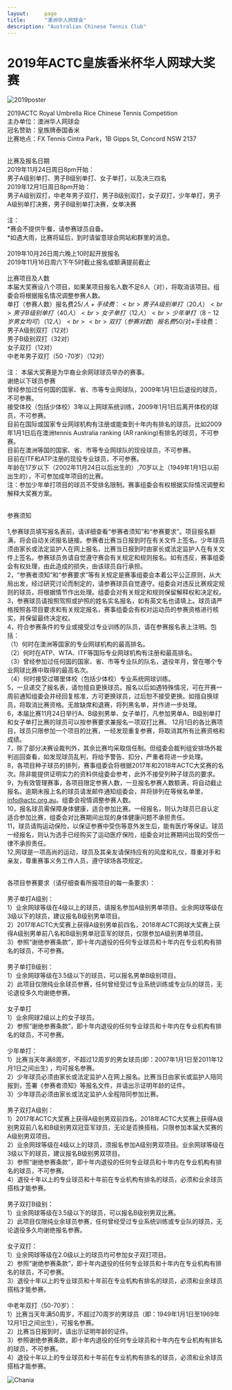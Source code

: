 ```yaml
---
layout:     page
title:      "澳洲华人网球会"
description: "Australian Chinese Tennis Club"
---
```


# 2019年ACTC皇族香米杯华人网球大奖赛

<div class="row text-center">
  <div class="col-xs-12 col-sm-12 col-md-12 col-lg-12">
    <img class="img-responsive" src="{{ site.baseurl }}/img/2019-poster.jpg" alt="2019poster" />
  </div>
</div>

2019ACTC Royal Umbrella Rice Chinese Tennis Competition<br>
主办单位：澳洲华人网球会<br>
冠名赞助：皇族牌泰国香米<br>
比赛地点：FX Tennis Cintra Park，1B Gipps St, Concord NSW 2137<br><br>

比赛及报名日期<br>
2019年11月24日周日8pm开始：<br> 
男子A级别单打、男子B级别单打、女子单打，以及决三四名<br>
2019年12月1日周日8pm开始： <br>
男子A级别双打，中老年男子双打，男子B级别双打，女子双打，少年单打，男子A级别单打决赛，男子B级别单打决赛，女单决赛<br><br>
注：<br>
*赛会不提供午餐，请参赛球员自备。<br>
*如遇大雨，比赛将延后，到时请留意球会网站和群里的消息。<br><br>
2019年10月26日周六晚上10时起开放报名 <br>
2019年11月16日周六下午5时截止报名或额满提前截止<br><br>
比赛项目及人数<br>
本届大奖赛设八个项目，如果某项目报名人数不足6人（对），将取消该项目。组委会将根据报名情况调整参赛人数。<br>
单打（参赛人数）报名费$25/人+手续费：<br>
男子A级别单打（20人）<br>  
男子B级别单打 （40人）<br> 
女子单打（12人）  <br>
少年单打（8-12岁男女均可）（12人）<br><br>
双打（参赛对数）报名费$50/对+手续费：<br>
男子A级别双打（12对） <br> 
男子B级别双打（32对） <br>
女子双打（12对）<br>
中老年男子双打（50 -70岁）（12对）<br><br>
注： 本届大奖赛是为华裔业余网球球员举办的赛事。<br> 
谢绝以下球员参赛<br>
曾经参加过任何国的国家、省、市等专业网球队，2009年1月1日后退役的球员，不可参赛。<br>
接受体校（包括少体校）3年以上网球系统训练，2009年1月1日后离开体校的球员，不可参赛。<br>
目前在国际或国家专业网球机构有注册或能查到十年内有排名的球员。比如2009年1月1日后在澳洲tennis Australia  ranking (AR ranking)有排名的球员，不可参赛。<br>
目前在澳洲等国的国家、省、市等专业网球队的现役球员，不可参赛。<br>
目前在ITF和ATP注册的现役专业球员，不可参赛。<br>
年龄在17岁以下（2002年11月24日以后出生的）,70岁以上（1949年1月1日以前出生的），不可参加成年项目的比赛。<br>
注：参加少年单打项目的球员不受排名限制。赛事组委会有权根据实际情况调整和解释大奖赛方案。 <br><br>

参赛须知<br><br>
1,参赛球员填写报名表前，请详细查看“参赛者须知”和“参赛要求”。项目报名额满，将会自动关闭报名链接。参赛者比赛当日报到时在有关文件上签名。少年球员须由家长或法定监护人在网上报名，比赛当日报到时由家长或法定监护人在有关文件上签名。参赛球员务请自觉遵守赛会有关规定和规则报名。如有违反，赛事组委会有权处理，由此造成的损失，由该球员自行承担。 <br>
2，“参赛者须知”和“参赛要求”等有关规定是赛事组委会本着公平公正原则，从大局出发，经过研究讨论而制定的，请参赛球员自觉遵守。组委会对违反比赛规定规则的球员，将根据情节作出处理。组委会对有关规定和规则保留解释权和决定权。<br>
3，参赛球员请按照驾照或护照的姓名实名报名，如有英文名也请填上。球员请严格按照各项目要求和有关规定报名，赛事组委会有权对运动员的参赛资格进行核实，并保留最终决定权。<br>
4，符合参赛条件的专业或接受过专业训练的队员，请在参赛报名表上注明。包括：<br>
（1）何时在澳洲等国家的专业网球机构的最高排名。<br>
（2）何时在ATP、WTA、ITF等国际专业网球机构有注册和最高排名。<br>
（3）曾经参加过任何国的国家、省、市等专业队的队名，退役年月，曾在哪个专业网球比赛中取得的最高名次。<br>
（4）何时接受过哪里体校（包括少体校）专业系统网球训练。 <br>
5，一旦递交了报名表，请勿擅自更换球员。报名以后如遇特殊情况，可在开赛一周前通知组委会并经回复核准，方可更换球员，过后恕不接受更换。如擅自换球员，将取消比赛资格。无故缺席和退赛，将列黑名单，并作进一步处理。<br>
6，本届比赛11月24日举行A、B级别男单、女子单打，凡参加男单A、B级别单打和女子单打比赛的球员可以按参赛要求兼报名一项双打比赛。 12月1日的各比赛项目，球员只限参加一个项目的比赛，一经发现重复参赛，将取消其所有比赛资格和成绩。<br>
7，除了部分决赛设裁判外，其余比赛均采取信任制。但组委会裁判组安排场外裁判巡回查看，如发现球员乱判，将给予警告、扣分，严重者将进一步处理。<br>
8，各项目种子球员的排列，赛事组委会将根据2017年和2018年ACTC大奖赛的名次。除非能提供证明实力的资料供组委会参考，此外不接受列种子球员的要求。<br>
9，为有效管理赛事，各项目限定参赛人数，一旦报名参赛人数额满，将自动截止报名。逾期未报上名的球员请发邮件通知组委会，并将排列在等候名单里，info@actc.org.au。组委会视情调整参赛人数。<br>
10，报名球员需保障身体健康，适合参加比赛。一经报名，则认为球员已自认定适合参加比赛，组委会对比赛期间出现的身体健康问题不承担责任。<br>
11，球员请购运动保险，以保证参赛中受伤等意外发生后，能有医疗等保证。球员一经报名，则认为选手已经购买了运动医疗保险，组委会对比赛期间出现的受伤一律不承担责任。<br>
12,网球是一项高尚的运动，球员及其亲友请保持应有的风度和礼仪，尊重对手和亲友，尊重赛事义务工作人员，遵守球场各项规定。<br><br>

各项目参赛要求（请仔细查看所报项目的每一条要求）：<br><br>
男子单打A级别：<br>
1）业余网球等级在4级以上的球员，请报名参加A级别男单项目。业余网球等级在3级以下的球员，建议报名B级别男单项目。<br>
2）2017年ACTC大奖赛上获得A级别男单前四名，2018年ACTC网球大奖赛上获得A级别男单前八名和B级别男单冠亚军的球员，仅限参加A级别男单项目。 <br>
3）参照“谢绝参赛条款”，即十年内退役的任何专业球员和十年内在专业机构有排名的球员，不可参赛。<br><br>
男子单打B级别： <br>
1）业余网球等级在3.5级以下的球员，可以报名男单B级别项目。<br>
2）此项目仅限纯业余球员参赛，任何曾经受过专业系统训练或专业队的球员，无论退役多久均谢绝参赛。<br><br>
女子单打<br>
1）业余网球2级以上的女子球员。<br>
2）参照“谢绝参赛条款”，即十年内退役的任何专业球员和十年内在专业机构有排名的球员，不可参赛。<br><br>
少年单打： <br>
1）比赛当天年满8周岁，不超过12周岁的男女球员(即：2007年1月1日至2011年12月1日之间出生) ，均可报名参赛。<br>
2）少年球员必须由家长或法定监护人在网上报名。比赛当日由家长或监护人陪同报到，签署《参赛者须知》等报名文件，并请出示证明年龄的证件。 <br>
3）少年球员必须由家长或法定监护人全程陪同参加比赛。<br><br>
男子双打A级别：<br>
1）2017年ACTC大奖赛上获得A级别男双前四名，2018年ACTC大奖赛上获得A级别男双前八名和B级别男双冠亚军球员，无论是否换搭档，只限参加本届大奖赛的A级别男双项目。<br>
2）业余网球等级在4级以上的球员，须报名参加A级别男双项目。业余网球等级在3级以下的球员，建议报名B级别男双项目。<br>
3）参照“谢绝参赛条款”，即十年内退役的任何专业球员和十年内在专业机构有排名的球员，不可参赛。<br>
4）退役十年以上的专业球员和十年前在专业机构有排名的球员，必须和业余球员搭档才能参赛。<br><br>
男子双打B级别：<br>
1）业余网球等级在3.5级以下的球员，可以报名B级别男双比赛。<br>
2）此项目仅限纯业余球员参赛，任何曾经受过专业系统训练或专业队的球员，无论退役多久均谢绝报名参赛。<br><br>
女子双打：<br>
1）业余网球等级在2.0级以上的球员均可参加女子双打项目。<br>
2）参照“谢绝参赛条款”，即十年内退役的任何专业球员和十年内在专业机构有排名的球员，不可参赛。<br>
3）退役十年以上的专业球员和十年前在专业机构有排名的球员，必须和业余球员搭档才能参赛。<br><br>
中老年双打（50-70岁）：<br>
1）比赛当天年满50周岁，不超过70周岁的男球员（即：1949年1月1日至1969年12月1日之间出生），可报名参赛。<br>
2）比赛当日报到时，请出示证明年龄的证件。<br>
3）参照谢绝参赛条款，即十年内退役的任何专业球员和十年内在专业机构有排名的球员，不可参赛。<br>
4）退役十年以上的专业球员和十年前在专业机构有排名的球员，必须和业余球员搭档才能参赛。<br> 





<div class="row">
  <div class="col-xs-offset-1 col-xs-10 col-sm-offset-2 col-sm-8 col-md-offset-2 col-md-8 col-lg-offset-2 col-lg-8">
    <img class="img-responsive" src="https://c5.staticflickr.com/9/8179/28251007604_30faf539bc_z.jpg" alt="Chania" />
  </div>
</div>

<script src="https://www.eventbrite.com.au/static/widgets/eb_widgets.js"></script>

<script type="text/javascript">
    var exampleCallback = function() {
        console.log('Order complete!');
    };

    window.EBWidgets.createWidget({
        widgetType: 'checkout',
        eventId: '62827392422',
        modal: true,
        modalTriggerElementId: 'eventbrite-widget-modal-trigger-62827392422',
        onOrderComplete: exampleCallback
    });
</script>
